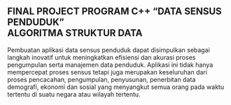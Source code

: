 <h2>FINAL PROJECT 
PROGRAM C++ “DATA SENSUS PENDUDUK” <br> 
ALGORITMA STRUKTUR DATA </h2>

<p>Pembuatan aplikasi data sensus penduduk dapat disimpulkan sebagai langkah 
inovatif untuk meningkatkan efisiensi dan akurasi proses pengumpulan serta 
manajemen data penduduk. Aplikasi ini tidak hanya mempercepat proses sensus tetapi 
juga merupakan keseluruhan dari proses pencacahan, pengumpulan, penyusunan, 
penerbitan data demografi, ekonomi dan sosial yang menyangkut semua orang pada 
waktu tertentu di suatu negara atau wilayah tertentu.</p> 
